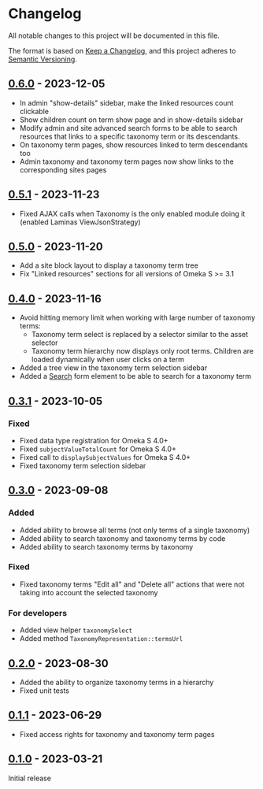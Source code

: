 # Changelog

All notable changes to this project will be documented in this file.

The format is based on [Keep a Changelog](https://keepachangelog.com/en/1.0.0/),
and this project adheres to [Semantic Versioning](https://semver.org/spec/v2.0.0.html).

## [0.6.0] - 2023-12-05

- In admin "show-details" sidebar, make the linked resources count clickable
- Show children count on term show page and in show-details sidebar
- Modify admin and site advanced search forms to be able to search resources
  that links to a specific taxonomy term or its descendants.
- On taxonomy term pages, show resources linked to term descendants too
- Admin taxonomy and taxonomy term pages now show links to the corresponding
  sites pages

## [0.5.1] - 2023-11-23

- Fixed AJAX calls when Taxonomy is the only enabled module doing it (enabled
  Laminas ViewJsonStrategy)

## [0.5.0] - 2023-11-20

- Add a site block layout to display a taxonomy term tree
- Fix "Linked resources" sections for all versions of Omeka S >= 3.1

## [0.4.0] - 2023-11-16

- Avoid hitting memory limit when working with large number of taxonomy terms:
  - Taxonomy term select is replaced by a selector similar to the asset
    selector
  - Taxonomy term hierarchy now displays only root terms. Children are loaded
    dynamically when user clicks on a term
- Added a tree view in the taxonomy term selection sidebar
- Added a [Search](https://github.com/biblibre/omeka-s-module-Search) form
  element to be able to search for a taxonomy term

## [0.3.1] - 2023-10-05

### Fixed
- Fixed data type registration for Omeka S 4.0+
- Fixed `subjectValueTotalCount` for Omeka S 4.0+
- Fixed call to `displaySubjectValues` for Omeka S 4.0+
- Fixed taxonomy term selection sidebar

## [0.3.0] - 2023-09-08

### Added
- Added ability to browse all terms (not only terms of a single taxonomy)
- Added ability to search taxonomy and taxonomy terms by code
- Added ability to search taxonomy terms by taxonomy

### Fixed
- Fixed taxonomy terms "Edit all" and "Delete all" actions that were not taking
  into account the selected taxonomy

### For developers
- Added view helper `taxonomySelect`
- Added method `TaxonomyRepresentation::termsUrl`

## [0.2.0] - 2023-08-30

- Added the ability to organize taxonomy terms in a hierarchy
- Fixed unit tests

## [0.1.1] - 2023-06-29

- Fixed access rights for taxonomy and taxonomy term pages

## [0.1.0] - 2023-03-21

Initial release

[0.6.0]: https://github.com/biblibre/omeka-s-module-Taxonomy/releases/tag/v0.6.0
[0.5.1]: https://github.com/biblibre/omeka-s-module-Taxonomy/releases/tag/v0.5.1
[0.5.0]: https://github.com/biblibre/omeka-s-module-Taxonomy/releases/tag/v0.5.0
[0.4.0]: https://github.com/biblibre/omeka-s-module-Taxonomy/releases/tag/v0.4.0
[0.3.1]: https://github.com/biblibre/omeka-s-module-Taxonomy/releases/tag/v0.3.1
[0.3.0]: https://github.com/biblibre/omeka-s-module-Taxonomy/releases/tag/v0.3.0
[0.2.0]: https://github.com/biblibre/omeka-s-module-Taxonomy/releases/tag/v0.2.0
[0.1.1]: https://github.com/biblibre/omeka-s-module-Taxonomy/releases/tag/v0.1.1
[0.1.0]: https://github.com/biblibre/omeka-s-module-Taxonomy/releases/tag/v0.1.0

